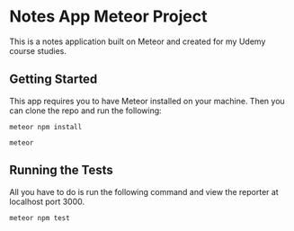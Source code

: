 # Notes App Meteor Project

This is a notes application built on Meteor and created for my Udemy course studies.

## Getting Started

This app requires you to have Meteor installed on your machine. Then you can clone the repo and run the following:

```
meteor npm install
```

```
meteor
```

## Running the Tests

All you have to do is run the following command and view the reporter at localhost port 3000.

```
meteor npm test
```
